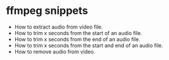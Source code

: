 # ffmpeg snippets

- How to extract audio from video file.
- How to trim x seconds from the start of an audio file.
- How to trim x seconds from the end of an audio file.
- How to trim x seconds from the start and end of an audio file.
- How to remove audio from video.
